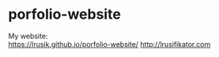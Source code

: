 # porfolio-website

My website: <br>
https://lrusik.github.io/porfolio-website/
http://lrusifikator.com
